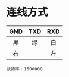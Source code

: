 # 连线方式

| GND | TXD | RXD |
|:---:|:---:|:---:|
|  黑   |  绿   |  白   |
| 右    |     |  左   |
`波特率：1500000`


